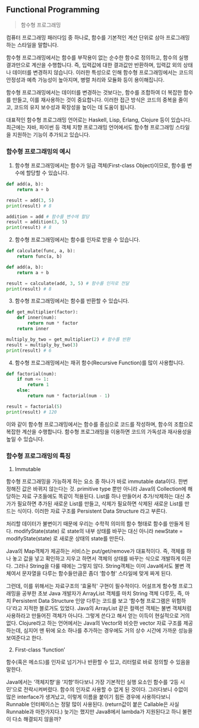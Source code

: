 ## Functional Programming

> 함수형 프로그래밍

컴퓨터 프로그래밍 패러다임 중 하나로, 함수를 기본적인 계산 단위로 삼아 프로그래밍하는 스타일을 말합니다.

함수형 프로그래밍에서는 함수를 부작용이 없는 순수한 함수로 정의하고, 함수의 실행 결과만으로 계산을 수행합니다. 즉, 입력값에 대한 결과값만 반환하며, 입력값 외의 상태나 데이터를 변경하지 않습니다. 이러한 특성으로 인해 함수형 프로그래밍에서는 코드의 안정성과 예측 가능성이 높아지며, 병렬 처리와 모듈화 등이 용이해집니다.

함수형 프로그래밍에서는 데이터를 변경하는 것보다는, 함수를 조합하여 더 복잡한 함수를 만들고, 이를 재사용하는 것이 중요합니다. 이러한 접근 방식은 코드의 중복을 줄이고, 코드의 유지 보수성과 확장성을 높이는 데 도움이 됩니다.

대표적인 함수형 프로그래밍 언어로는 Haskell, Lisp, Erlang, Clojure 등이 있습니다. 최근에는 자바, 파이썬 등 객체 지향 프로그래밍 언어에서도 함수형 프로그래밍 스타일을 지원하는 기능이 추가되고 있습니다.


### 함수형 프로그래밍의 예시

1. 함수형 프로그래밍에서는 함수가 일급 객체(First-class Object)이므로, 함수를 변수에 할당할 수 있습니다.

```python
def add(a, b):
    return a + b

result = add(3, 5)
print(result) # 8

addition = add # 함수를 변수에 할당
result = addition(3, 5)
print(result) # 8
```


2. 함수형 프로그래밍에서는 함수를 인자로 받을 수 있습니다.

```python
def calculate(func, a, b):
    return func(a, b)

def add(a, b):
    return a + b

result = calculate(add, 3, 5) # 함수를 인자로 전달
print(result) # 8
```


3. 함수형 프로그래밍에서는 함수를 반환할 수 있습니다.

```python
def get_multiplier(factor):
    def inner(num):
        return num * factor
    return inner

multiply_by_two = get_multiplier(2) # 함수를 반환
result = multiply_by_two(3)
print(result) # 6
```


4. 함수형 프로그래밍에서는 재귀 함수(Recursive Function)를 많이 사용합니다.

```python
def factorial(num):
    if num <= 1:
        return 1
    else:
        return num * factorial(num - 1)

result = factorial(5)
print(result) # 120
```


이와 같이 함수형 프로그래밍에서는 함수를 중심으로 코드를 작성하며, 함수의 조합으로 복잡한 계산을 수행합니다. 함수형 프로그래밍을 이용하면 코드의 가독성과 재사용성을 높일 수 있습니다.


### 함수형 프로그래밍의 특징

1. Immutable

함수형 프로그래밍을 가능하게 하는 요소 중 하나가 바로 immutable data이다. 한번 정해진 값은 바뀌지 않는다는 것. primitive type 뿐만 아니라 Java의 Collection에 해당하는 자료 구조들에도 똑같이 적용된다. List를 하나 만들어서 추가/삭제하는 대신 추가가 필요하면 추가된 새로운 List를 만들고, 삭제가 필요하면 삭제된 새로운 List를 만드는 식이다. 이러한 자료 구조를 Persistent Data Structure 라고 부른다.

처리할 데이터가 불변이기 때문에 우리는 수학적 의미의 함수 형태로 함수를 만들게 된다. modifyState(state) 로 state의 내부 상태를 바꾸는 대신 아니라 newState = modifyState(state) 로 새로운 상태의 state를 만든다.

Java의 Map객체가 제공하는 서비스는 put/get/remove가 대표적이다. 즉, 객체를 하나 놓고 값을 넣고 확인하고 지우고 하면서 객체의 상태를 바꾸는 식으로 개발하게 이끈다. 그러나 String을 다룰 때에는 그렇지 않다. String객체는 이미 Java에서도 불변 객체여서 문자열을 다루는 함수들만큼은 좀더 ‘함수형' 스타일에 맞게 짜게 된다.

그런데, 이를 위해서는 자료구조의 ‘효율적' 구현이 필수적이다. 어설프게 함수형 프로그래밍을 공부한 초보 Java 개발자가 ArrayList 객체를 마치 String 객체 다루듯, 즉, 마치 Persistent Data Structure 인양 다루는 코드를 보고 ‘함수형 프로그램은 위험하다'라고 지적한 블로거도 있었다. Java의 ArrayList 같은 컬렉션 객체는 불변 객체처럼 사용하라고 만들어진 객체가 아니다. 그렇게 쓴다고 해서 얻는 이득이 현실적으로 거의 없다. Clojure라고 하는 언어에서는 Java의 Vector와 비슷한 vector 자료 구조를 제공하는데, 심지어 맨 뒤에 요소 하나를 추가하는 경우에도 거의 상수 시간에 가까운 성능을 보여준다고 한다.


2. First-class ‘function’

함수(혹은 메소드)를 인자로 넘기거나 반환할 수 있고, 리터럴로 바로 정의할 수 있음을 말한다.

Java에서는 ‘객체지향'을 ‘지향'하다보니 가장 기본적인 실행 요소인 함수를 ‘2등 시민'으로 전락시켜버렸다. 함수의 인자로 사용할 수 없게 된 것이다. 그러다보니 수없이 많은 interface가 생겨났고, 이렇게 이름을 붙이기 힘든 경우에 사용하다보니 Runnable 인터페이스는 정말 많이 사용된다. (return값이 붙은 Callable은 사실 Runnable과 마찬가지다.) 늦기는 했지만 Java8에서 lambda가 지원된다고 하니 불편이 다소 해결되지 않을까?